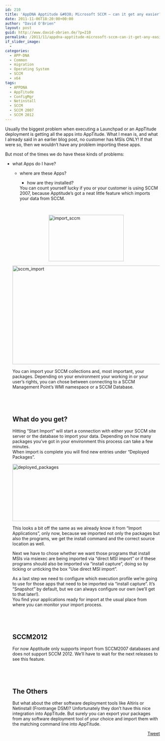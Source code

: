 ```yaml
---
id: 210
title: 'AppDNA Apptitude &#038; Microsoft SCCM – can it get any easier?'
date: 2011-11-06T18:20:00+00:00
author: "David O'Brien"
layout: post
guid: http://www.david-obrien.de/?p=210
permalink: /2011/11/appdna-apptitude-microsoft-sccm-can-it-get-any-easier/
if_slider_image:
  - 
categories:
  - APP-DNA
  - Common
  - migration
  - Operating System
  - SCCM
  - x64
tags:
  - APPDNA
  - AppTitude
  - ConfigMgr
  - Netinstall
  - SCCM
  - SCCM 2007
  - SCCM 2012
---
```

Usually the biggest problem when executing a Launchpad or an AppTitude deployment is getting all the apps into AppTitude. What I mean is, and what I already said in an earlier blog post, no customer has MSIs ONLY! If that were so, then we wouldn’t have any problem importing these apps.

But most of the times we do have these kinds of problems:

  * what Apps do I have? 
      * where are these Apps? 
          * how are they installed? </ul> 
        You can count yourself lucky if you or your customer is using SCCM 2007, because Apptitude’s got a neat little feature which imports your data from SCCM.
        
        &nbsp;
        
        <a href="http://www.david-obrien.de/wp-content/uploads/2011/11/import_sccm.jpg" onclick="_gaq.push(['_trackEvent', 'outbound-article', 'http://www.david-obrien.de/wp-content/uploads/2011/11/import_sccm.jpg', '']);" class="broken_link"><img style="background-image: none; border-right-width: 0px; padding-left: 0px; padding-right: 0px; display: block; float: none; border-top-width: 0px; border-bottom-width: 0px; margin-left: auto; border-left-width: 0px; margin-right: auto; padding-top: 0px" title="import_sccm" border="0" alt="import_sccm" src="http://www.david-obrien.de/wp-content/uploads/2011/11/import_sccm_thumb.jpg" width="244" height="151" /></a>
        
        <a href="http://www.david-obrien.de/wp-content/uploads/2011/11/sccm_import.jpg" onclick="_gaq.push(['_trackEvent', 'outbound-article', 'http://www.david-obrien.de/wp-content/uploads/2011/11/sccm_import.jpg', '']);" class="broken_link"><img style="background-image: none; border-right-width: 0px; padding-left: 0px; padding-right: 0px; display: block; float: none; border-top-width: 0px; border-bottom-width: 0px; margin-left: auto; border-left-width: 0px; margin-right: auto; padding-top: 0px" title="sccm_import" border="0" alt="sccm_import" src="http://www.david-obrien.de/wp-content/uploads/2011/11/sccm_import_thumb.jpg" width="623" height="321" /></a>
        
        You can import your SCCM collections and, most important, your packages. Depending on your environment your working in or your user’s rights, you can chose between connecting to a SCCM Management Point’s WMI namespace or a SCCM Database.
        
        ## &nbsp;
        
        ## What do you get?
        
        Hitting “Start Import” will start a connection with either your SCCM site server or the database to import your data. Depending on how many packages you’ve got in your environment this process can take a few minutes.   
        When import is complete you will find new entries under “Deployed Packages”.
        
        <a href="http://www.david-obrien.de/wp-content/uploads/2011/11/deployed_packages.jpg" onclick="_gaq.push(['_trackEvent', 'outbound-article', 'http://www.david-obrien.de/wp-content/uploads/2011/11/deployed_packages.jpg', '']);" class="broken_link"><img style="background-image: none; border-right-width: 0px; padding-left: 0px; padding-right: 0px; display: block; float: none; border-top-width: 0px; border-bottom-width: 0px; margin-left: auto; border-left-width: 0px; margin-right: auto; padding-top: 0px" title="deployed_packages" border="0" alt="deployed_packages" src="http://www.david-obrien.de/wp-content/uploads/2011/11/deployed_packages_thumb.jpg" width="686" height="186" /></a>
        
        This looks a bit off the same as we already know it from “Import Applications”, only now, because we imported not only the packages but also the programs, we get the install command and the correct source location as well. 
        
        Next we have to chose whether we want those programs that install MSIs via msiexec are being imported via “direct MSI import” or if these programs should also be imported via “install capture”, doing so by ticking or unticking the box “Use direct MSI import”.
        
        As a last step we need to configure which execution profile we’re going to use for those apps that need to be imported via “install capture”. It’s “Snapshot” by default, but we can always configure our own (we’ll get to that later!).   
        You find your applications ready for import at the usual place from where you can monitor your import process.
        
        ## &nbsp;
        
        ## SCCM2012
        
        For now Apptitude only supports import from SCCM2007 databases and does not support SCCM 2012. We’ll have to wait for the next releases to see this feature.
        
        ## &nbsp;
        
        ## The Others
        
        But what about the other software deployment tools like Altiris or Netinstall (Frontrange DSM)? Unfortunately they don’t have this nice integration into AppTitude. But surely you can export your packages from any software deployment tool of your choice and import them with the matching command line into AppTitude.
        
        <div style="float: right; margin-left: 10px;">
          <a href="https://twitter.com/share" onclick="_gaq.push(['_trackEvent', 'outbound-article', 'https://twitter.com/share', 'Tweet']);" class="twitter-share-button" data-hashtags="APPDNA,AppTitude,ConfigMgr,Netinstall,SCCM,SCCM+2007,SCCM+2012" data-count="vertical" data-url="http://www.david-obrien.net/2011/11/appdna-apptitude-microsoft-sccm-can-it-get-any-easier/">Tweet</a>
        </div>

